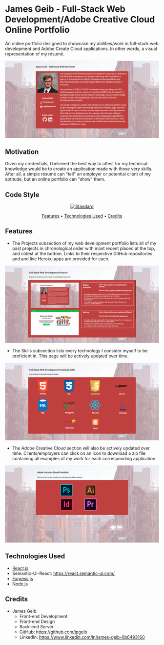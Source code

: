 # James Geib - Full-Stack Web Development/Adobe Creative Cloud Online Portfolio

An online portfolio designed to showcase my abilities/work in full-stack web development and Adobe Create Cloud applications. In other words, a visual representation of my résumé.

![](client/src/assets/images/jpgeib-portfolio.png)

## Motivation

Given my credentials, I believed the best way to attest for my technical knowledge would be to create an application made with those very skills. After all, a simple résumé can "tell" an employer or potential client of my aptitude, but an online portfolio can "show" them.

## Code Style

<p align="center">
  <a href="https://github.com/feross/standard">
    <img src="https://img.shields.io/badge/code%20style-standard-brightgreen.svg?style=flat"
         alt="Standard">
  </a>
</p>

<p align="center">
  <a href="#features">Features</a> •
  <a href="#technologies-used">Technologies Used</a> •
  <a href="#credits">Credits</a>
</p>

## Features

* The Projects subsection of my web development portfolio lists all of my past projects in chronological order with most recent placed at the top, and oldest at the bottom. Links to their respective GitHub repositories and and live Heroku apps are provided for each.

![](client/src/assets/images/webdev-projects.png)

* The Skills subsection lists every technology I consider myself to be proficient in. This page will be actively updated over time.

![](client/src/assets/images/webdev-tech-skills.png)

* The Adobe Creative Cloud section will also be actively updated over time. Clients/employers can click on an icon to download a zip file containing all examples of my work for each corresponding application.

![](client/src/assets/images/adobe-portfolio.png)

## Technologies Used

- [React.js](https://reactjs.org/)
- Semantic-UI-React: https://react.semantic-ui.com/
- [Express.js](https://expressjs.com)
- [Node.js](https://nodejs.org/en/)

## Credits

- James Geib:
    - Front-end Development
    - Front-end Design
    - Back-end Server
    - GitHub: https://github.com/jpgeib
    - LinkedIn: https://www.linkedin.com/in/james-geib-0b6493160
